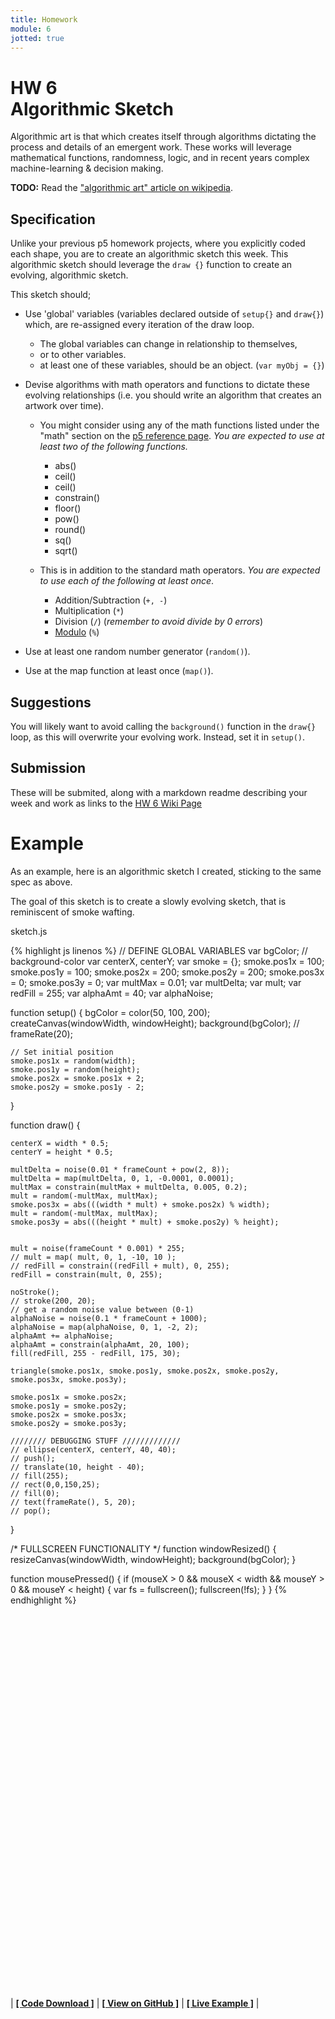 ```yaml
---
title: Homework
module: 6
jotted: true
---
```


# HW 6<br>Algorithmic Sketch

Algorithmic art is that which creates itself through algorithms dictating the process and details of an emergent work. These works will leverage mathematical functions, randomness, logic, and in recent years complex machine-learning & decision making.

**TODO:** Read the ["algorithmic art" article on wikipedia](https://en.wikipedia.org/wiki/Algorithmic_art).

## Specification

Unlike your previous p5 homework projects, where you explicitly coded each shape, you are to create an algorithmic sketch this week. This algorithmic sketch should leverage the `draw {}` function to create an evolving, algorithmic sketch.

This sketch should;

- Use 'global' variables (variables declared outside of `setup{}` and `draw{}`) which, are re-assigned every iteration of the draw loop.

  - The global variables can change in relationship to themselves,
  - or to other variables.
  - at least one of these variables, should be an object. (`var myObj = {}`)

- Devise algorithms with math operators and functions to dictate these evolving relationships (i.e. you should write an algorithm that creates an artwork over time).

  - You might consider using any of the math functions listed under the "math" section on the [p5 reference page](https://p5js.org/reference/). _You are expected to use at least two of the following functions._

    - abs()
    - ceil()
    - ceil()
    - constrain()
    - floor()
    - pow()
    - round()
    - sq()
    - sqrt()

  - This is in addition to the standard math operators. _You are expected to use each of the following at least once_.

    - Addition/Subtraction (`+, -`)
    - Multiplication (`*`)
    - Division (`/`) (_remember to avoid divide by 0 errors_)
    - [Modulo](https://en.wikipedia.org/wiki/Modulo_operation) (`%`)

- Use at least one random number generator (`random()`).
- Use at the map function at least once (`map()`).

## Suggestions

You will likely want to avoid calling the `background()` function in the `draw{}` loop, as this will overwrite your evolving work. Instead, set it in `setup()`.

## Submission

These will be submited, along with a markdown readme describing your week and work as links to the [HW 6 Wiki Page](https://github.com/Montana-Media-Arts/120_CreativeCoding/wiki/HW-6)

# Example

As an example, here is an algorithmic sketch I created, sticking to the same spec as above.

The goal of this sketch is to create a slowly evolving sketch, that is reminiscent of smoke wafting.

<div id="code-heading">sketch.js</div>


{% highlight js linenos %}
// DEFINE GLOBAL VARIABLES
var bgColor; // background-color
var centerX, centerY;
var smoke = {};
smoke.pos1x = 100;
smoke.pos1y = 100;
smoke.pos2x = 200;
smoke.pos2y = 200;
smoke.pos3x = 0;
smoke.pos3y = 0;
var multMax = 0.01;
var multDelta;
var mult;
var redFill = 255;
var alphaAmt = 40;
var alphaNoise;


function setup() {
    bgColor = color(50, 100, 200);
    createCanvas(windowWidth, windowHeight);
    background(bgColor);
    // frameRate(20);

    // Set initial position
    smoke.pos1x = random(width);
    smoke.pos1y = random(height);
    smoke.pos2x = smoke.pos1x + 2;
    smoke.pos2y = smoke.pos1y - 2;
}


function draw() {

    centerX = width * 0.5;
    centerY = height * 0.5;

    multDelta = noise(0.01 * frameCount + pow(2, 8));
    multDelta = map(multDelta, 0, 1, -0.0001, 0.0001);
    multMax = constrain(multMax + multDelta, 0.005, 0.2);
    mult = random(-multMax, multMax);
    smoke.pos3x = abs(((width * mult) + smoke.pos2x) % width);
    mult = random(-multMax, multMax);
    smoke.pos3y = abs(((height * mult) + smoke.pos2y) % height);


    mult = noise(frameCount * 0.001) * 255;
    // mult = map( mult, 0, 1, -10, 10 );
    // redFill = constrain((redFill + mult), 0, 255);
    redFill = constrain(mult, 0, 255);

    noStroke();
    // stroke(200, 20);
    // get a random noise value between (0-1)
    alphaNoise = noise(0.1 * frameCount + 1000);
    alphaNoise = map(alphaNoise, 0, 1, -2, 2);
    alphaAmt += alphaNoise;
    alphaAmt = constrain(alphaAmt, 20, 100);
    fill(redFill, 255 - redFill, 175, 30);

    triangle(smoke.pos1x, smoke.pos1y, smoke.pos2x, smoke.pos2y, smoke.pos3x, smoke.pos3y);

    smoke.pos1x = smoke.pos2x;
    smoke.pos1y = smoke.pos2y;
    smoke.pos2x = smoke.pos3x;
    smoke.pos2y = smoke.pos3y;

    //////// DEBUGGING STUFF /////////////
    // ellipse(centerX, centerY, 40, 40);
    // push();
    // translate(10, height - 40);
    // fill(255);
    // rect(0,0,150,25);
    // fill(0);
    // text(frameRate(), 5, 20);
    // pop();
}



/* FULLSCREEN FUNCTIONALITY */
function windowResized() {
    resizeCanvas(windowWidth, windowHeight);
    background(bgColor);
}

function mousePressed() {
    if (mouseX > 0 && mouseX < width && mouseY > 0 && mouseY < height) {
        var fs = fullscreen();
        fullscreen(!fs);
    }
}
{% endhighlight %}


<div id="jotted-demo-1" class="" style="height:600px;"></div>
</div>
<script>
    new Jotted(document.querySelector("#jotted-demo-1"), {
    files: [
        {
            type: "js",
            url:"https://raw.githubusercontent.com/Montana-Media-Arts/120_CreativeCoding/master/hwExamples/HW-6/sketch.js"
        },
        {
            type: "html",
            url:"../../../p5_resources/index.html"
    }],
    // plugins: [ "codemirror", "console" ]
    plugins: [ "codemirror" ]
});
</script>

| [**[ Code Download ]**](https://github.com/Montana-Media-Arts/120_CreativeCoding/raw/master/hwExamples/HW-6/HW-6.zip) | [**[ View on GitHub ]**](https://github.com/Montana-Media-Arts/120_CreativeCoding/raw/master/hwExamples/HW-6/) | [**[ Live Example ]**](https://montana-media-arts.github.io/120_CreativeCoding/hwExamples/HW-6/) |

